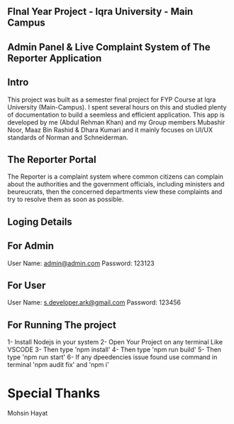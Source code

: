 
## FInal Year Project - Iqra University - Main Campus

## Admin Panel & Live Complaint System of The Reporter Application

## Intro

This project was built as a semester final project for FYP Course at Iqra University (Main-Campus). I spent several hours on this and studied plenty of documentation to build a seemless and efficient application. This app is  developed by me (Abdul Rehman Khan) and my Group members Mubashir Noor, Maaz Bin Rashid & Dhara Kumari and it mainly focuses on UI/UX standards of Norman and Schneiderman.

## The Reporter Portal

The Reporter is a complaint system where common citizens can complain about the authorities and the government officials, including ministers and beureucrats, then the concerned departments view these complaints and try to resolve them as soon as possible.

## Loging Details
## For Admin
User Name: admin@admin.com
Password: 123123

## For User
User Name: s.developer.ark@gmail.com
Password: 123456


## For Running The project
1- Install Nodejs in your system
2- Open Your Project on any terminal Like VSCODE
3- Then type 'npm install'
4- Then type 'npm run build'
5- Then type 'npm run start'
6- If any dpeedencies issue found use command in terminal 'npm audit fix' and 'npm i'


# Special Thanks
Mohsin Hayat
